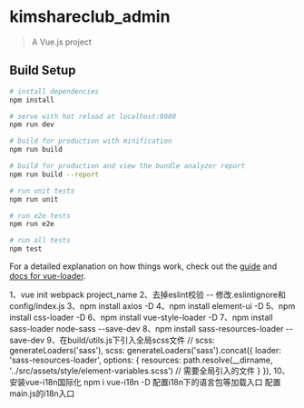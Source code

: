 # kimshareclub_admin

> A Vue.js project

## Build Setup

``` bash
# install dependencies
npm install

# serve with hot reload at localhost:8080
npm run dev

# build for production with minification
npm run build

# build for production and view the bundle analyzer report
npm run build --report

# run unit tests
npm run unit

# run e2e tests
npm run e2e

# run all tests
npm test
```

For a detailed explanation on how things work, check out the [guide](http://vuejs-templates.github.io/webpack/) and [docs for vue-loader](http://vuejs.github.io/vue-loader).


1、vue init webpack project_name
2、去掉eslint校验 -- 修改.eslintignore和config/index.js
3、npm install axios -D
4、npm install element-ui -D
5、npm install css-loader -D
6、npm install vue-style-loader -D
7、npm install sass-loader node-sass --save-dev
8、npm install sass-resources-loader --save-dev
9、在build/utils.js下引入全局scss文件
    // scss: generateLoaders('sass'),
    scss: generateLoaders('sass').concat({
      loader: 'sass-resources-loader',
      options: {
        resources: path.resolve(__dirname, '../src/assets/style/element-variables.scss') // 需要全局引入的文件
      }
    }),
10、安装vue-i18n国际化
    npm i vue-i18n -D
    配置i18n下的语言包等加载入口
    配置main.js的i18n入口